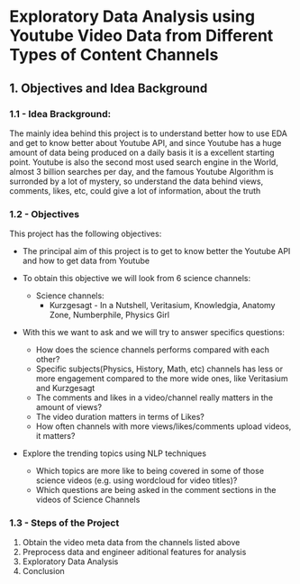 # Exploratory Data Analysis using Youtube Video Data from Different Types of Content Channels

## 1. Objectives and Idea Background

### 1.1 - Idea Brackground:
The mainly idea behind this project is to understand better how to use EDA and get to know better about Youtube API, and since Youtube has a huge amount of data being produced on a daily basis it is a excellent starting point. Youtube is also the second most used search engine in the World, almost 3 billion searches per day, and the famous Youtube Algorithm is surronded by a lot of mystery, so understand the data behind views, comments, likes, etc, could give a lot of information, about the truth

### 1.2 - Objectives
This project has the following objectives:
- The principal aim of this project is to get to know better the Youtube API and how to get data from Youtube
- To obtain this objective we will look from 6 science channels: 
    - Science channels:
        - Kurzgesagt - In a Nutshell, Veritasium, Knowledgia, Anatomy Zone, Numberphile, Physics Girl
   

- With this we want to ask and we will try to answer specifics questions:
    - How does the science channels performs compared with each other?
    - Specific subjects(Physics, History, Math, etc) channels has less or more engagement compared to the more wide ones, like Veritasium and Kurzgesagt
    - The comments and likes in a video/channel really matters in the amount of views?
    - The video duration matters in terms of Likes?
    - How often channels with more views/likes/comments upload videos, it matters?

- Explore the trending topics using NLP techniques
    - Which topics are more like to being covered in some of those science videos (e.g. using wordcloud for video titles)?
    - Which questions are being asked in the comment sections in the videos of Science Channels



### 1.3 - Steps of the Project
1. Obtain the video meta data from the channels listed above
2. Preprocess data and engineer aditional features for analysis
3. Exploratory Data Analysis
4. Conclusion